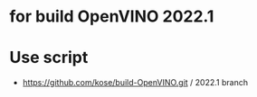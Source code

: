 # for build OpenVINO 2022.1

# Use script

- https://github.com/kose/build-OpenVINO.git  / 2022.1 branch
